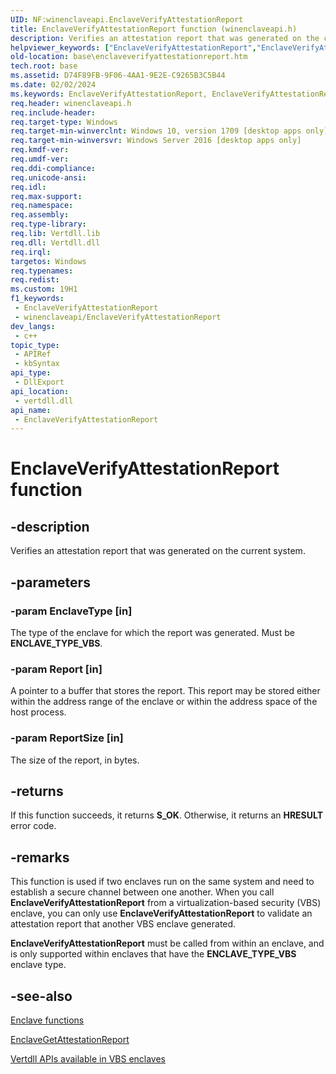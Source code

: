 ```yaml
---
UID: NF:winenclaveapi.EnclaveVerifyAttestationReport
title: EnclaveVerifyAttestationReport function (winenclaveapi.h)
description: Verifies an attestation report that was generated on the current system.
helpviewer_keywords: ["EnclaveVerifyAttestationReport","EnclaveVerifyAttestationReport function","base.enclaveverifyattestationreport","winenclaveapi/EnclaveVerifyAttestationReport"]
old-location: base\enclaveverifyattestationreport.htm
tech.root: base
ms.assetid: D74F89FB-9F06-4AA1-9E2E-C9265B3C5B44
ms.date: 02/02/2024
ms.keywords: EnclaveVerifyAttestationReport, EnclaveVerifyAttestationReport function, base.enclaveverifyattestationreport, winenclaveapi/EnclaveVerifyAttestationReport
req.header: winenclaveapi.h
req.include-header: 
req.target-type: Windows
req.target-min-winverclnt: Windows 10, version 1709 [desktop apps only]
req.target-min-winversvr: Windows Server 2016 [desktop apps only]
req.kmdf-ver: 
req.umdf-ver: 
req.ddi-compliance: 
req.unicode-ansi: 
req.idl: 
req.max-support: 
req.namespace: 
req.assembly: 
req.type-library: 
req.lib: Vertdll.lib
req.dll: Vertdll.dll
req.irql: 
targetos: Windows
req.typenames: 
req.redist: 
ms.custom: 19H1
f1_keywords:
 - EnclaveVerifyAttestationReport
 - winenclaveapi/EnclaveVerifyAttestationReport
dev_langs:
 - c++
topic_type:
 - APIRef
 - kbSyntax
api_type:
 - DllExport
api_location:
 - vertdll.dll
api_name:
 - EnclaveVerifyAttestationReport
---
```


# EnclaveVerifyAttestationReport function

## -description

Verifies an attestation report that was generated on the current system.

## -parameters

### -param EnclaveType [in]

The type of the enclave for which the report was generated. Must be **ENCLAVE_TYPE_VBS**.

### -param Report [in]

A pointer to a buffer that stores the report.  This report may be stored either within the address range of the enclave or within the address space of the host process.

### -param ReportSize [in]

The size of the report, in bytes.

## -returns

If this function succeeds, it returns **S_OK**. Otherwise, it returns an **HRESULT** error code.

## -remarks

This function is used if two enclaves run on the same system and need to establish a secure channel between one another.  When you call **EnclaveVerifyAttestationReport** from a virtualization-based security (VBS) enclave, you can only use **EnclaveVerifyAttestationReport** to validate an attestation report that another VBS enclave generated.

**EnclaveVerifyAttestationReport** must be called from within an enclave, and is only supported within enclaves that have the  **ENCLAVE_TYPE_VBS** enclave type.

## -see-also

[Enclave functions](/windows/win32/trusted-execution/enclaves-functions)

[EnclaveGetAttestationReport](nf-winenclaveapi-enclavegetattestationreport.md)

[Vertdll APIs available in VBS enclaves](/windows/win32/trusted-execution/enclaves-available-in-vertdll)
